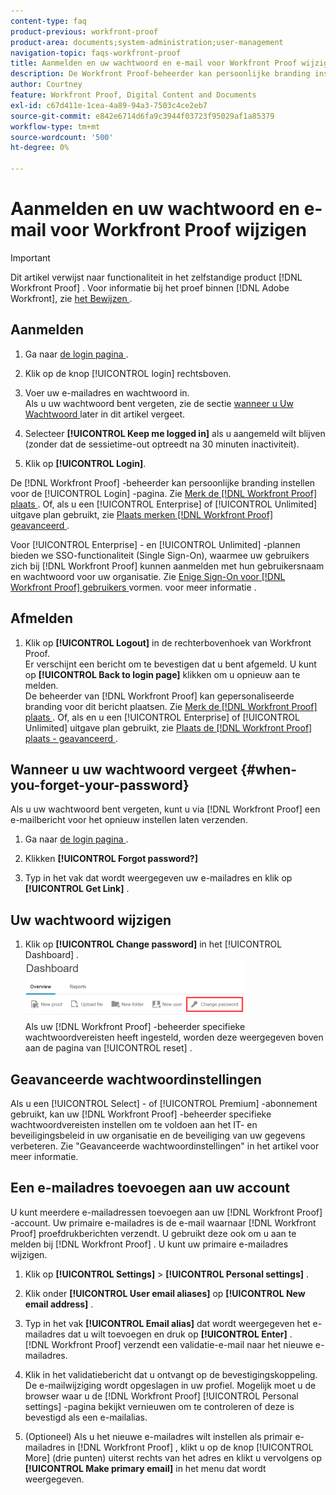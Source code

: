 ```yaml
---
content-type: faq
product-previous: workfront-proof
product-area: documents;system-administration;user-management
navigation-topic: faqs-workfront-proof
title: Aanmelden en uw wachtwoord en e-mail voor Workfront Proof wijzigen
description: De Workfront Proof-beheerder kan persoonlijke branding instellen voor de aanmeldingspagina. Zie Merk de Workfront Proof-site. Of als u een Enterprise- of Onbeperkt editieplan gebruikt, zie Brand the Workfront Proof site - advanced.
author: Courtney
feature: Workfront Proof, Digital Content and Documents
exl-id: c67d411e-1cea-4a89-94a3-7503c4ce2eb7
source-git-commit: e842e6714d6fa9c3944f03723f95029af1a85379
workflow-type: tm+mt
source-wordcount: '500'
ht-degree: 0%

---
```


# Aanmelden en uw wachtwoord en e-mail voor Workfront Proof wijzigen

>[!IMPORTANT]
>
>Dit artikel verwijst naar functionaliteit in het zelfstandige product [!DNL Workfront Proof] . Voor informatie bij het proef binnen [!DNL Adobe Workfront], zie [ het Bewijzen ](../../../review-and-approve-work/proofing/proofing.md).

## Aanmelden


1. Ga naar [ de login pagina ](https://app.proofhq.com/login).

1. Klik op de knop [!UICONTROL login] rechtsboven.
1. Voer uw e-mailadres en wachtwoord in.\
   Als u uw wachtwoord bent vergeten, zie de sectie [ wanneer u Uw Wachtwoord ](#when-you-forget-your-password) later in dit artikel vergeet.

1. Selecteer **[!UICONTROL Keep me logged in]** als u aangemeld wilt blijven (zonder dat de sessietime-out optreedt na 30 minuten inactiviteit).
1. Klik op **[!UICONTROL Login]**.

De [!DNL Workfront Proof] -beheerder kan persoonlijke branding instellen voor de [!UICONTROL Login] -pagina. Zie [ Merk de  [!DNL Workfront Proof]  plaats ](../../../workfront-proof/wp-acct-admin/branding/brand-wp-site.md). Of, als u een [!UICONTROL Enterprise] of [!UICONTROL Unlimited] uitgave plan gebruikt, zie [ Plaats merken  [!DNL Workfront Proof]  geavanceerd ](../../../workfront-proof/wp-acct-admin/branding/brand-wp-site-advanced.md).

Voor [!UICONTROL Enterprise] - en [!UICONTROL Unlimited] -plannen bieden we SSO-functionaliteit (Single Sign-On), waarmee uw gebruikers zich bij [!DNL Workfront Proof] kunnen aanmelden met hun gebruikersnaam en wachtwoord voor uw organisatie. Zie [ Enige Sign-On voor  [!DNL Workfront Proof]  gebruikers ](../../../workfront-proof/wp-acct-admin/account-settings/configure-sso-for-wp-users.md) vormen. voor meer informatie .

## Afmelden

1. Klik op **[!UICONTROL Logout]** in de rechterbovenhoek van Workfront Proof.\
   Er verschijnt een bericht om te bevestigen dat u bent afgemeld. U kunt op **[!UICONTROL Back to login page]** klikken om u opnieuw aan te melden.\
   De beheerder van [!DNL Workfront Proof] kan gepersonaliseerde branding voor dit bericht plaatsen. Zie [ Merk de  [!DNL Workfront Proof]  plaats ](../../../workfront-proof/wp-acct-admin/branding/brand-wp-site.md). Of, als en u een [!UICONTROL Enterprise] of [!UICONTROL Unlimited] uitgave plan gebruikt, zie [ Plaats de  [!DNL Workfront Proof]  plaats - geavanceerd ](../../../workfront-proof/wp-acct-admin/branding/brand-wp-site-advanced.md).

## Wanneer u uw wachtwoord vergeet {#when-you-forget-your-password}

Als u uw wachtwoord bent vergeten, kunt u via [!DNL Workfront Proof] een e-mailbericht voor het opnieuw instellen laten verzenden.


1. Ga naar [ de login pagina ](https://app.proofhq.com/login).

1. Klikken **[!UICONTROL Forgot password?]**
1. Typ in het vak dat wordt weergegeven uw e-mailadres en klik op **[!UICONTROL Get Link]** .

## Uw wachtwoord wijzigen

1. Klik op **[!UICONTROL Change password]** in het [!UICONTROL Dashboard] .\
   ![ Change_passowrd.png ](assets/change-passowrd-350x95.png)\
   Als uw [!DNL Workfront Proof] -beheerder specifieke wachtwoordvereisten heeft ingesteld, worden deze weergegeven boven aan de pagina van [!UICONTROL reset] .

## Geavanceerde wachtwoordinstellingen

Als u een [!UICONTROL Select] - of [!UICONTROL Premium] -abonnement gebruikt, kan uw [!DNL Workfront Proof] -beheerder specifieke wachtwoordvereisten instellen om te voldoen aan het IT- en beveiligingsbeleid in uw organisatie en de beveiliging van uw gegevens verbeteren. Zie &quot;Geavanceerde wachtwoordinstellingen&quot; in het artikel voor meer informatie.

## Een e-mailadres toevoegen aan uw account

U kunt meerdere e-mailadressen toevoegen aan uw [!DNL Workfront Proof] -account. Uw primaire e-mailadres is de e-mail waarnaar [!DNL Workfront Proof] proefdrukberichten verzendt. U gebruikt deze ook om u aan te melden bij [!DNL Workfront Proof] . U kunt uw primaire e-mailadres wijzigen.

1. Klik op **[!UICONTROL Settings]** > **[!UICONTROL Personal settings]** .

1. Klik onder **[!UICONTROL User email aliases]** op **[!UICONTROL New email address]** .

1. Typ in het vak **[!UICONTROL Email alias]** dat wordt weergegeven het e-mailadres dat u wilt toevoegen en druk op **[!UICONTROL Enter]** .\
   [!DNL Workfront Proof] verzendt een validatie-e-mail naar het nieuwe e-mailadres.

1. Klik in het validatiebericht dat u ontvangt op de bevestigingskoppeling.\
   De e-mailwijziging wordt opgeslagen in uw profiel. Mogelijk moet u de browser waar u de [!DNL Workfront Proof] [!UICONTROL Personal settings] -pagina bekijkt vernieuwen om te controleren of deze is bevestigd als een e-mailalias.
1. (Optioneel) Als u het nieuwe e-mailadres wilt instellen als primair e-mailadres in [!DNL Workfront Proof] , klikt u op de knop [!UICONTROL More] (drie punten) uiterst rechts van het adres en klikt u vervolgens op **[!UICONTROL Make primary email]** in het menu dat wordt weergegeven.
